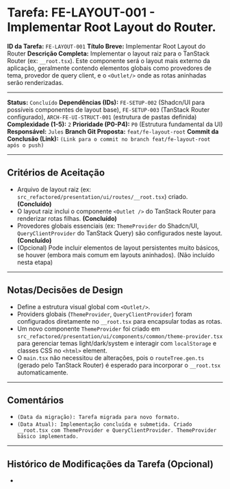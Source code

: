 # Tarefa: FE-LAYOUT-001 - Implementar Root Layout do Router.

**ID da Tarefa:** `FE-LAYOUT-001`
**Título Breve:** Implementar Root Layout do Router
**Descrição Completa:**
Implementar o layout raiz para o TanStack Router (ex: `__root.tsx`). Este componente será o layout mais externo da aplicação, geralmente contendo elementos globais como provedores de tema, provedor de query client, e o `<Outlet/>` onde as rotas aninhadas serão renderizadas.

---

**Status:** `Concluído`
**Dependências (IDs):** `FE-SETUP-002` (Shadcn/UI para possíveis componentes de layout base), `FE-SETUP-003` (TanStack Router configurado), `ARCH-FE-UI-STRUCT-001` (estrutura de pastas definida)
**Complexidade (1-5):** `2`
**Prioridade (P0-P4):** `P0` (Estrutura fundamental da UI)
**Responsável:** `Jules`
**Branch Git Proposta:** `feat/fe-layout-root`
**Commit da Conclusão (Link):** `(Link para o commit no branch feat/fe-layout-root após o push)`

---

## Critérios de Aceitação
- Arquivo de layout raiz (ex: `src_refactored/presentation/ui/routes/__root.tsx`) criado. **(Concluído)**
- O layout raiz inclui o componente `<Outlet />` do TanStack Router para renderizar rotas filhas. **(Concluído)**
- Provedores globais essenciais (ex: `ThemeProvider` do Shadcn/UI, `QueryClientProvider` do TanStack Query) são configurados neste layout. **(Concluído)**
- (Opcional) Pode incluir elementos de layout persistentes muito básicos, se houver (embora mais comum em layouts aninhados). (Não incluído nesta etapa)

---

## Notas/Decisões de Design
- Define a estrutura visual global com `<Outlet/>`.
- Providers globais (`ThemeProvider`, `QueryClientProvider`) foram configurados diretamente no `__root.tsx` para encapsular todas as rotas.
- Um novo componente `ThemeProvider` foi criado em `src_refactored/presentation/ui/components/common/theme-provider.tsx` para gerenciar temas light/dark/system e interagir com `localStorage` e classes CSS no `<html>` element.
- O `main.tsx` não necessitou de alterações, pois o `routeTree.gen.ts` (gerado pelo TanStack Router) é esperado para incorporar o `__root.tsx` automaticamente.

---

## Comentários
- `(Data da migração): Tarefa migrada para novo formato.`
- `(Data Atual): Implementação concluída e submetida. Criado __root.tsx com ThemeProvider e QueryClientProvider. ThemeProvider básico implementado.`

---

## Histórico de Modificações da Tarefa (Opcional)
-

